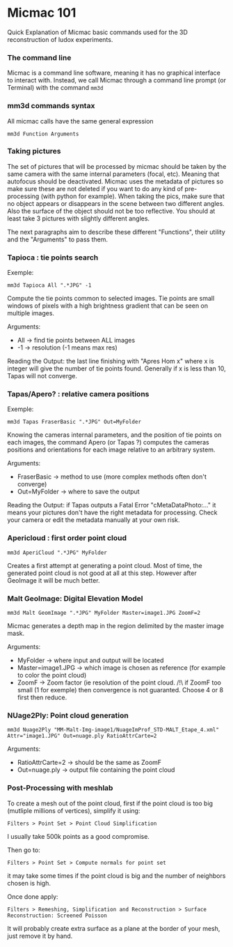 # Micmac 101
Quick Explanation of Micmac basic commands used for the 3D reconstruction of ludox experiments.


### The command line
Micmac is a command line software, meaning it has no graphical interface to interact with. Instead, we call Micmac through a command line prompt (or Terminal) with the command 
```mm3d```

### mm3d commands syntax
All micmac calls have the same general expression 
```
mm3d Function Arguments
```
### Taking pictures
The set of pictures that will be processed by micmac should be taken by the same camera with the same internal parameters (focal, etc). Meaning that autofocus should be deactivated. Micmac uses the metadata of pictures so make sure these are not deleted if you want to do any kind of pre-processing (with python for example). When taking the pics, make sure that no object appears or disappears in the scene between two different angles. Also the surface of the object should not be too reflective. You should at least take 3 pictures with slightly different angles.

The next paragraphs aim to describe these different "Functions", their utility and the "Arguments" to pass them.

### Tapioca : tie points search
Exemple:
```
mm3d Tapioca All ".*JPG" -1
```

Compute the tie points common to selected images.
Tie points are small windows of pixels with a high brightness gradient that can be seen on
multiple images.

Arguments: 
  - All &rarr; find tie points between ALL images
  - -1 &rarr; resolution (-1 means max res)
   
 Reading the Output: the last line finishing with "Apres Hom x"  where x is integer will give the number of tie points found. Generally if x is less than 10, Tapas will not converge. 


### Tapas/Apero? : relative camera positions
Exemple:
```
mm3d Tapas FraserBasic ".*JPG" Out=MyFolder
```

Knowing the cameras internal parameters, and the position of tie points on each images, the
command Apero (or Tapas ?) computes the cameras positions and orientations for each image relative to an
arbitrary system.

Arguments: 
  - FraserBasic &rarr; method to use (more complex methods often don't converge)
  - Out=MyFolder &rarr; where to save the output
 
Reading the Output: if Tapas outputs a Fatal Error "cMetaDataPhoto:..." it means your pictures don't have the right metadata for processing. Check your camera or edit the metadata manually at your own risk.
 
### Apericloud : first order point cloud
```
mm3d AperiCloud ".*JPG" MyFolder
```

Creates a first attempt at generating a point cloud. Most of time, the generated point cloud is not good at all at this step. However after GeoImage it will be much better.

### Malt GeoImage: Digital Elevation Model
```
mm3d Malt GeomImage ".*JPG" MyFolder Master=image1.JPG ZoomF=2
```

Micmac generates a depth map in the region delimited by the
master image mask.

Arguments: 
  - MyFolder &rarr; where input and output will be located
  - Master=image1.JPG &rarr; which image is chosen as reference (for example to color the point cloud)
  - ZoomF &rarr; Zoom factor (ie resolution of the point cloud. /!\ if ZoomF too small (1 for exemple) then convergence is not guaranted. Choose 4 or 8 first then reduce.

### NUage2Ply: Point cloud generation
```
mm3d Nuage2Ply "MM-Malt-Img-image1/NuageImProf_STD-MALT_Etape_4.xml" Attr="image1.JPG" Out=nuage.ply RatioAttrCarte=2
```

Arguments: 
-  RatioAttrCarte=2 &rarr; should be the same as ZoomF
-  Out=nuage.ply &rarr; output file containing the point cloud

### Post-Processing with meshlab

To create a mesh out of the point cloud, first if the point cloud is too big (mutliple millions of vertices), simplify it using:

`Filters > Point Set > Point Cloud Simplification`

I usually take 500k points as a good compromise.

Then go to:

`Filters > Point Set > Compute normals for point set`

it may take some times if the point cloud is big and the number of neighbors chosen is high.

Once done apply:

`Filters > Remeshing, Simplification and Reconstruction > Surface Reconstruction: Screened Poisson`

It will probably create extra surface as a plane at the border of your mesh, just remove it by hand.
